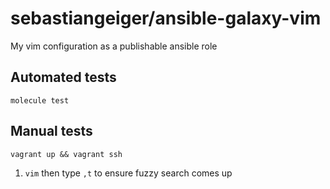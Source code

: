 # sebastiangeiger/ansible-galaxy-vim

My vim configuration as a publishable ansible role

## Automated tests

`molecule test`

## Manual tests

`vagrant up && vagrant ssh`

1. `vim` then type `,t` to ensure fuzzy search comes up
